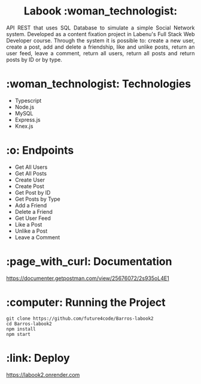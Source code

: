 <h1 align="center">Labook :woman_technologist:</h1>

<p align="justify">
API REST that uses SQL Database to simulate a simple Social Network system. Developed as a content fixation project in Labenu's Full Stack Web Developer course. Through the system it is possible to: create a new user, create a post, add and delete a friendship, like and unlike posts, return an user feed, leave a comment, return all users, return all posts and return posts by ID or by type.</p>

<h1>:woman_technologist: Technologies</h1>
<ul><li> Typescript </li>
<li> Node.js </li>
<li> MySQL </li>
<li> Express.js </li>
<li> Knex.js </li></ul>

<h1>:o: Endpoints </h1>
<ul><li> Get All Users </li>
<li> Get All Posts </li>
<li> Create User </li>
<li> Create Post </li>
<li> Get Post by ID </li>
<li> Get Posts by Type </li>
<li> Add a Friend </li>
<li> Delete a Friend </li>
<li> Get User Feed </li>
<li> Like a Post </li>
<li> Unlike a Post </li>
<li> Leave a Comment </li></ul>

<h1>:page_with_curl: Documentation</h1>

https://documenter.getpostman.com/view/25676072/2s935oL4E1

<h1>:computer: Running the Project</h1>

```
git clone https://github.com/future4code/Barros-labook2
cd Barros-labook2
npm install
npm start
```

<h1>:link: Deploy</h1>

https://labook2.onrender.com
